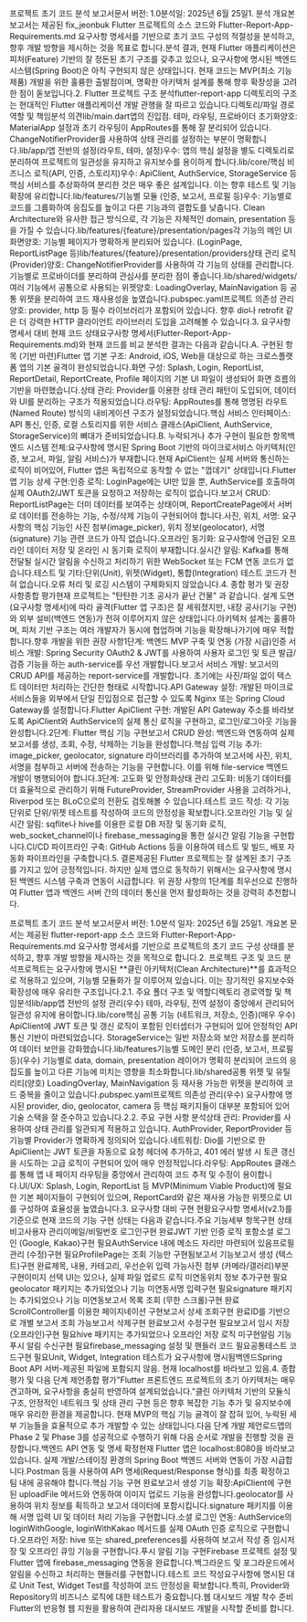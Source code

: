 프로젝트 초기 코드 분석 보고서문서 버전: 1.0분석일: 2025년 6월 25일1. 분석 개요본 보고서는 제공된 fix_jeonbuk Flutter 프로젝트의 소스 코드와 Flutter-Report-App-Requirements.md 요구사항 명세서를 기반으로 초기 코드 구성의 적절성을 분석하고, 향후 개발 방향을 제시하는 것을 목표로 합니다.분석 결과, 현재 Flutter 애플리케이션은 피처(Feature) 기반의 잘 정돈된 초기 구조를 갖추고 있으나, 요구사항에 명시된 백엔드 시스템(Spring Boot)은 아직 구현되지 않은 상태입니다. 현재 코드는 MVP(최소 기능 제품) 개발을 위한 훌륭한 출발점이며, 명확한 아키텍처 설계를 통해 향후 확장성을 고려한 점이 돋보입니다.2. Flutter 프로젝트 구조 분석flutter-report-app 디렉토리의 구조는 현대적인 Flutter 애플리케이션 개발 관행을 잘 따르고 있습니다.디렉토리/파일 경로역할 및 책임분석 의견lib/main.dart앱의 진입점. 테마, 라우팅, 프로바이더 초기화양호: MaterialApp 설정과 초기 라우팅이 AppRoutes를 통해 잘 분리되어 있습니다. ChangeNotifierProvider를 사용하여 상태 관리를 설정하는 부분이 명확합니다.lib/app/앱 전반의 설정(라우트, 테마, 설정)우수: 앱의 핵심 설정을 별도 디렉토리로 분리하여 프로젝트의 일관성을 유지하고 유지보수를 용이하게 합니다.lib/core/핵심 비즈니스 로직(API, 인증, 스토리지)우수: ApiClient, AuthService, StorageService 등 핵심 서비스를 추상화하여 분리한 것은 매우 좋은 설계입니다. 이는 향후 테스트 및 기능 확장에 유리합니다.lib/features/기능별 모듈 (인증, 보고서, 프로필 등)우수: 기능별로 코드를 그룹화하여 응집도를 높이고 다른 기능과의 결합도를 낮춥니다. Clean Architecture와 유사한 접근 방식으로, 각 기능은 자체적인 domain, presentation 등을 가질 수 있습니다.lib/features/{feature}/presentation/pages각 기능의 메인 UI 화면양호: 기능별 페이지가 명확하게 분리되어 있습니다. (LoginPage, ReportListPage 등)lib/features/{feature}/presentation/providers상태 관리 로직 (Provider)양호: ChangeNotifierProvider를 사용하여 각 기능의 상태를 관리합니다. 기능별로 프로바이더를 분리하여 관심사를 분리한 점이 좋습니다.lib/shared/widgets/여러 기능에서 공통으로 사용되는 위젯양호: LoadingOverlay, MainNavigation 등 공통 위젯을 분리하여 코드 재사용성을 높였습니다.pubspec.yaml프로젝트 의존성 관리양호: provider, http 등 필수 라이브러리가 포함되어 있습니다. 향후 dio나 retrofit 같은 더 강력한 HTTP 클라이언트 라이브러리 도입을 고려해볼 수 있습니다.3. 요구사항 명세서 대비 현재 코드 상태요구사항 명세서(Flutter-Report-App-Requirements.md)와 현재 코드를 비교 분석한 결과는 다음과 같습니다.A. 구현된 항목 (기반 마련)Flutter 앱 기본 구조: Android, iOS, Web을 대상으로 하는 크로스플랫폼 앱의 기본 골격이 완성되었습니다.화면 구성: Splash, Login, ReportList, ReportDetail, ReportCreate, Profile 페이지의 기본 UI 파일이 생성되어 화면 흐름의 기반을 마련했습니다.상태 관리: Provider를 이용한 상태 관리 패턴이 도입되어, 데이터와 UI를 분리하는 구조가 적용되었습니다.라우팅: AppRoutes를 통해 명명된 라우트(Named Route) 방식의 내비게이션 구조가 설정되었습니다.핵심 서비스 인터페이스: API 통신, 인증, 로컬 스토리지를 위한 서비스 클래스(ApiClient, AuthService, StorageService)의 뼈대가 준비되었습니다.B. 누락되거나 추가 구현이 필요한 항목백엔드 시스템 전체:요구사항에 명시된 Spring Boot 기반의 마이크로서비스 아키텍처(인증, 보고서, 파일, 알림 서비스)가 부재합니다.현재 ApiClient는 실제 서버와 통신하는 로직이 비어있어, Flutter 앱은 독립적으로 동작할 수 없는 "껍데기" 상태입니다.Flutter 앱 기능 상세 구현:인증 로직: LoginPage에는 UI만 있을 뿐, AuthService를 호출하여 실제 OAuth2/JWT 토큰을 요청하고 저장하는 로직이 없습니다.보고서 CRUD: ReportListPage는 더미 데이터를 보여주는 상태이며, ReportCreatePage에서 서버로 데이터를 전송하는 기능, 수정/삭제 기능이 구현되어야 합니다.사진, 위치, 서명: 요구사항의 핵심 기능인 사진 첨부(image_picker), 위치 정보(geolocator), 서명(signature) 기능 관련 코드가 아직 없습니다.오프라인 동기화: 요구사항에 언급된 오프라인 데이터 저장 및 온라인 시 동기화 로직이 부재합니다.실시간 알림: Kafka를 통해 전달될 실시간 알림을 수신하고 처리하기 위한 WebSocket 또는 FCM 연동 코드가 없습니다.테스트 및 기타:단위(Unit), 위젯(Widget), 통합(Integration) 테스트 코드가 전혀 없습니다.오류 처리 및 로깅 시스템이 구체화되지 않았습니다.4. 종합 평가 및 권장 사항종합 평가현재 프로젝트는 "탄탄한 기초 공사가 끝난 건물" 과 같습니다. 설계 도면(요구사항 명세서)에 따라 골격(Flutter 앱 구조)은 잘 세워졌지만, 내장 공사(기능 구현)와 외부 설비(백엔드 연동)가 전혀 이루어지지 않은 상태입니다.아키텍처 설계는 훌륭하며, 피처 기반 구조는 여러 개발자가 동시에 협업하며 기능을 확장해나가기에 매우 적합합니다.향후 개발을 위한 권장 사항1단계: 백엔드 MVP 구축 및 연동 (가장 시급)인증 서비스 개발: Spring Security OAuth2 & JWT를 사용하여 사용자 로그인 및 토큰 발급/검증 기능을 하는 auth-service를 우선 개발합니다.보고서 서비스 개발: 보고서의 CRUD API를 제공하는 report-service를 개발합니다. 초기에는 사진/파일 없이 텍스트 데이터만 처리하는 간단한 형태로 시작합니다.API Gateway 설정: 개발된 마이크로서비스들을 외부에서 단일 진입점으로 접근할 수 있도록 Nginx 또는 Spring Cloud Gateway를 설정합니다.Flutter ApiClient 구현: 개발된 API Gateway 주소를 바라보도록 ApiClient와 AuthService의 실제 통신 로직을 구현하고, 로그인/로그아웃 기능을 완성합니다.2단계: Flutter 핵심 기능 구현보고서 CRUD 완성: 백엔드와 연동하여 실제 보고서를 생성, 조회, 수정, 삭제하는 기능을 완성합니다.핵심 입력 기능 추가: image_picker, geolocator, signature 라이브러리를 추가하여 보고서에 사진, 위치, 서명을 첨부하고 서버에 전송하는 기능을 구현합니다. 이를 위해 file-service 백엔드 개발이 병행되어야 합니다.3단계: 고도화 및 안정화상태 관리 고도화: 비동기 데이터를 더 효율적으로 관리하기 위해 FutureProvider, StreamProvider 사용을 고려하거나, Riverpod 또는 BLoC으로의 전환도 검토해볼 수 있습니다.테스트 코드 작성: 각 기능 단위로 단위/위젯 테스트를 작성하여 코드의 안정성을 확보합니다.오프라인 기능 및 실시간 알림: sqflite나 hive를 이용한 로컬 DB 저장 및 동기화 로직, web_socket_channel이나 firebase_messaging을 통한 실시간 알림 기능을 구현합니다.CI/CD 파이프라인 구축: GitHub Actions 등을 이용하여 테스트 및 빌드, 배포 자동화 파이프라인을 구축합니다.5. 결론제공된 Flutter 프로젝트는 잘 설계된 초기 구조를 가지고 있어 긍정적입니다. 하지만 실제 앱으로 동작하기 위해서는 요구사항에 명시된 백엔드 시스템 구축과 연동이 시급합니다. 위 권장 사항의 1단계를 최우선으로 진행하여 Flutter 앱과 백엔드 서버 간의 데이터 통신을 먼저 활성화하는 것을 강력히 추천합니다.


프로젝트 초기 코드 분석 보고서문서 버전: 1.0분석 일자: 2025년 6월 25일1. 개요본 문서는 제공된 flutter-report-app 소스 코드와 Flutter-Report-App-Requirements.md 요구사항 명세서를 기반으로 프로젝트의 초기 코드 구성 상태를 분석하고, 향후 개발 방향을 제시하는 것을 목적으로 합니다.2. 프로젝트 구조 및 코드 분석프로젝트는 요구사항에 명시된 **클린 아키텍처(Clean Architecture)**를 효과적으로 적용하고 있으며, 기능별 모듈화가 잘 이루어져 있습니다. 이는 장기적인 유지보수와 확장성에 매우 유리한 구조입니다.2.1. 주요 폴더 구조 및 역할디렉토리 경로역할 및 책임분석lib/app앱 전반의 설정 관리(우수) 테마, 라우팅, 전역 설정이 중앙에서 관리되어 일관성 유지에 용이합니다.lib/core핵심 공통 기능 (네트워크, 저장소, 인증)(매우 우수) ApiClient에 JWT 토큰 및 갱신 로직이 포함된 인터셉터가 구현되어 있어 안정적인 API 통신 기반이 마련되었습니다. StorageService는 일반 저장소와 보안 저장소를 분리하여 데이터 보안을 강화했습니다.lib/features기능별 도메인 분리 (인증, 보고서, 프로필 등)(우수) 기능별로 data, domain, presentation 레이어가 명확히 분리되어 코드의 응집도를 높이고 다른 기능에 미치는 영향을 최소화합니다.lib/shared공통 위젯 및 유틸리티(양호) LoadingOverlay, MainNavigation 등 재사용 가능한 위젯을 분리하여 코드 중복을 줄이고 있습니다.pubspec.yaml프로젝트 의존성 관리(우수) 요구사항에 명시된 provider, dio, geolocator, camera 등 핵심 패키지들이 대부분 포함되어 있어 기술 스택을 잘 준수하고 있습니다.2.2. 주요 구현 사항 분석상태 관리: Provider를 사용하여 상태 관리를 일관되게 적용하고 있습니다. AuthProvider, ReportProvider 등 기능별 Provider가 명확하게 정의되어 있습니다.네트워킹: Dio를 기반으로 한 ApiClient는 JWT 토큰을 자동으로 요청 헤더에 추가하고, 401 에러 발생 시 토큰 갱신을 시도하는 고급 로직이 구현되어 있어 매우 안정적입니다.라우팅: AppRoutes 클래스를 통해 앱 내 페이지 라우팅을 중앙에서 관리하여 코드 추적 및 수정이 용이합니다.UI/UX: Splash, Login, ReportList 등 MVP(Minimum Viable Product)에 필요한 기본 페이지들이 구현되어 있으며, ReportCard와 같은 재사용 가능한 위젯으로 UI를 구성하여 효율성을 높였습니다.3. 요구사항 대비 구현 현황요구사항 명세서(v2.1)를 기준으로 현재 코드의 기능 구현 상태는 다음과 같습니다.주요 기능세부 항목구현 상태비고사용자 관리이메일/비밀번호 로그인구현 완료JWT 기반 인증 로직 포함소셜 로그인 (Google, Kakao)구현 필요AuthService 내에 메소드 자리만 마련되어 있음프로필 관리 (수정)구현 필요ProfilePage는 조회 기능만 구현됨보고서 기능보고서 생성 (텍스트)구현 완료제목, 내용, 카테고리, 우선순위 입력 가능사진 첨부 (카메라/갤러리)부분 구현이미지 선택 UI는 있으나, 실제 파일 업로드 로직 미연동위치 정보 추가구현 필요geolocator 패키지는 추가되었으나 기능 미연동서명 입력구현 필요signature 패키지는 추가되었으나 기능 미연동보고서 목록 조회 (무한 스크롤)구현 완료ScrollController를 이용한 페이지네이션 구현보고서 상세 조회구현 완료ID를 기반으로 개별 보고서 조회 가능보고서 삭제구현 완료보고서 수정구현 필요보고서 임시 저장 (오프라인)구현 필요hive 패키지는 추가되었으나 오프라인 저장 로직 미구현알림 기능푸시 알림 수신구현 필요firebase_messaging 설정 및 핸들러 코드 필요공통테스트 코드구현 필요Unit, Widget, Integration 테스트가 요구사항에 명시됨백엔드Spring Boot API 서버-제공된 파일에 포함되지 않음. 현재 localhost를 바라보고 있음.4. 종합 평가 및 다음 단계 제언종합 평가"Flutter 프론트엔드 프로젝트의 초기 아키텍처는 매우 견고하며, 요구사항을 충실히 반영하여 설계되었습니다."클린 아키텍처 기반의 모듈식 구조, 안정적인 네트워크 및 상태 관리 구현 등은 향후 복잡한 기능 추가 및 유지보수에 매우 유리한 환경을 제공합니다. 현재 MVP의 핵심 기능 골격이 잘 잡혀 있어, 누락된 세부 기능들을 효율적으로 추가 개발할 수 있는 상태입니다.다음 단계 개발 제언로드맵의 Phase 2 및 Phase 3를 성공적으로 수행하기 위해 다음 순서로 개발을 진행할 것을 권장합니다.백엔드 API 연동 및 명세 확정현재 Flutter 앱은 localhost:8080을 바라보고 있습니다. 실제 개발/스테이징 환경의 Spring Boot 백엔드 서버와 연동이 가장 시급합니다.Postman 등을 사용하여 API 명세(Request/Response 형식)를 최종 확정하고 팀 내에 공유해야 합니다.핵심 기능 구현 완료보고서 생성 기능 확장:ApiClient에 구현된 uploadFile 메서드와 연동하여 이미지 업로드 기능을 완성합니다.geolocator를 사용하여 위치 정보를 획득하고 보고서 데이터에 포함시킵니다.signature 패키지를 이용해 서명 입력 UI 및 데이터 처리 기능을 구현합니다.소셜 로그인 연동: AuthService의 loginWithGoogle, loginWithKakao 메서드를 실제 OAuth 인증 로직으로 구현합니다.오프라인 저장: hive 또는 shared_preferences를 사용하여 보고서 작성 중 임시저장 및 오프라인 큐잉 기능을 구현합니다.푸시 알림 기능 구현Firebase 프로젝트 설정 및 Flutter 앱에 firebase_messaging 연동을 완료합니다.백그라운드 및 포그라운드에서 알림을 수신하고 처리하는 핸들러를 구현합니다.테스트 코드 작성요구사항에 명시된 대로 Unit Test, Widget Test를 작성하여 코드 안정성을 확보합니다.특히, Provider와 Repository의 비즈니스 로직에 대한 테스트가 중요합니다.웹 대시보드 개발 착수 준비Flutter의 반응형 웹 지원을 활용하여 관리자용 대시보드 개발을 시작할 준비를 합니다.